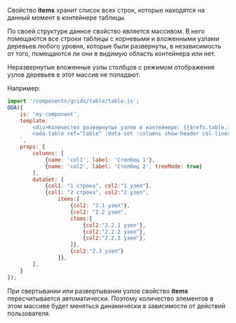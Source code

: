 Свойство **items** хранит список всех строк, которые находятся на данный момент в контейнере таблицы.

По своей структуре данное свойство является массивом. В него помещаются все строки таблицы с корневыми и вложенными узлами деревьев любого уровня, которые были развернуты, в независимость от того, помещаются ли они в видимую область контейнера или нет.

Неразвернутые вложенные узлы столбцов с режимом отображения узлов деревьев в этот массив не попадают.

Например:

```javascript _run_line_edit_loadoda_[my-component.js]_h=140_
import '/components/grids/table/table.js';
ODA({
    is: 'my-component',
    template: `
        <div>Количество развернутых узлов в контейнере: {{$refs.table.items.length}}</div>
        <oda-table ref="table" :data-set :columns show-header col-lines auto-width></oda-table>
    `,
    props: {
        columns: [
            {name: 'col1', label: 'Столбец 1'},
            {name: 'col2', label: 'Столбец 2', treeMode: true}
        ],
        dataSet: [
            {col1: "1 строка", col2:"1 узел"},
            {col1: "2 строка", col2:"2 узел",
                items:[
                    {col2: "2.1 узел"},
                    {col2: "2.2 узел",
                    items:[
                        {col2:"2.2.1 узел"},
                        {col2:"2.2.2 узел"},
                        {col2:"2.2.3 узел"},
                    ]},
                    {col2:"2.3 узел"}
                ]},
        ],
    }
});
```

При свертывании или развертывании узлов свойство **items** пересчитывается автоматически. Поэтому количество элементов в этом массиве будет меняться динамически в зависимости от действий пользователя.
